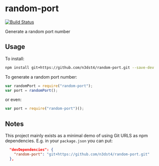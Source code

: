 random-port
===========

[![Build Status](https://travis-ci.org/n3dst4/random-port.png?branch=master)](https://travis-ci.org/n3dst4/random-port)

Generate a random port number

Usage
-----
To install:
```sh
npm install git+https://github.com/n3dst4/random-port.git --save-dev
```

To generate a random port number:
```js
var randomPort = require("random-port");
var port = randomPort();
```

or even:
```js
var port = require("random-port")();
```


Notes
-----

This project mainly exists as a minimal demo of using Git URLS as npm dependencies. E.g. in your `package.json` you can put:

```json
  "devDependencies": {
    "random-port": "git+https://github.com/n3dst4/random-port.git"
  },
```
